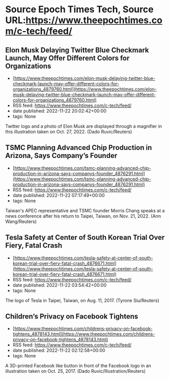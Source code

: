# Source Epoch Times Tech, Source URL:https://www.theepochtimes.com/c-tech/feed/

## Elon Musk Delaying Twitter Blue Checkmark Launch, May Offer Different Colors for Organizations
 - [https://www.theepochtimes.com/elon-musk-delaying-twitter-blue-checkmark-launch-may-offer-different-colors-for-organizations_4879760.html](https://www.theepochtimes.com/elon-musk-delaying-twitter-blue-checkmark-launch-may-offer-different-colors-for-organizations_4879760.html)
 - RSS feed: https://www.theepochtimes.com/c-tech/feed/
 - date published: 2022-11-22 20:02:42+00:00
 - tags: None

Twitter logo and a photo of Elon Musk are displayed through a magnifier in this illustration taken on Oct. 27, 2022. (Dado Ruvic/Reuters)

## TSMC Planning Advanced Chip Production in Arizona, Says Company’s Founder
 - [https://www.theepochtimes.com/tsmc-planning-advanced-chip-production-in-arizona-says-companys-founder_4876291.html](https://www.theepochtimes.com/tsmc-planning-advanced-chip-production-in-arizona-says-companys-founder_4876291.html)
 - RSS feed: https://www.theepochtimes.com/c-tech/feed/
 - date published: 2022-11-22 07:17:49+00:00
 - tags: None

Taiwan's APEC representative and TSMC founder Morris Chang speaks at a news conference after his return to Taipei, Taiwan, on Nov. 21, 2022. (Ann Wang/Reuters)

## Tesla Safety at Center of South Korean Trial Over Fiery, Fatal Crash
 - [https://www.theepochtimes.com/tesla-safety-at-center-of-south-korean-trial-over-fiery-fatal-crash_4876671.html](https://www.theepochtimes.com/tesla-safety-at-center-of-south-korean-trial-over-fiery-fatal-crash_4876671.html)
 - RSS feed: https://www.theepochtimes.com/c-tech/feed/
 - date published: 2022-11-22 03:54:42+00:00
 - tags: None

The logo of Tesla in Taipei, Taiwan, on Aug. 11, 2017. (Tyrone Siu/Reuters)

## Children’s Privacy on Facebook Tightens
 - [https://www.theepochtimes.com/childrens-privacy-on-facebook-tightens_4878143.html](https://www.theepochtimes.com/childrens-privacy-on-facebook-tightens_4878143.html)
 - RSS feed: https://www.theepochtimes.com/c-tech/feed/
 - date published: 2022-11-22 02:12:58+00:00
 - tags: None

A 3D-printed Facebook like button in front of the Facebook logo in an illustration taken on Oct. 25, 2017. (Dado Ruvic/Illustration/Reuters)
